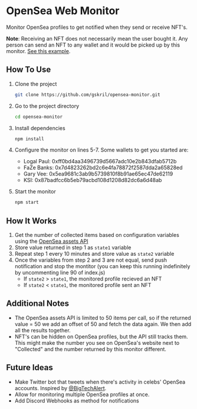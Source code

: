 # OpenSea Web Monitor
Monitor OpenSea profiles to get notified when they send or receive NFT's.  

**Note**: Receiving an NFT does not necessarily mean the user bought it. Any person can send an NFT to any wallet and it would be picked up by this monitor. [See this example](https://twitter.com/gregskril/status/1430585478399631361).
  
## How To Use
1. Clone the project
	```bash
	git clone https://github.com/gskril/opensea-monitor.git
	```

2. Go to the project directory
	```bash
	cd opensea-monitor
	```

3. Install dependencies
	```bash
	npm install
	```

4. Configure the monitor on lines 5-7. Some wallets to get you started are:
	- Logal Paul: 0xff0bd4aa3496739d5667adc10e2b843dfab5712b
	- FaZe Banks: 0x7d4823262bd2c6e4fa78872f2587dda2a65828ed
	- Gary Vee: 0x5ea9681c3ab9b5739810f8b91ae65ec47de62119
	- KSI: 0x87badfcc6b5eb79acbd108d1208d82dc6a6d48ab  
  
5. Start the monitor
	```bash
	npm start
	```
  
## How It Works
1. Get the number of collected items based on configuration variables using the [OpenSea assets API](https://docs.opensea.io/reference/getting-assets)
2. Store value returned in step 1 as `state1` variable
3. Repeat step 1 every 10 minutes and store value as `state2` variable
4. Once the variables from step 2 and 3 are not equal, send push notification and stop the montitor (you can keep this running indefinitely by uncommenting line 90 of index.js)
	- If `state2` > `state1`, the monitored profile recieved an NFT
	- If `state2` < `state1`, the monitored profile sent an NFT

## Additional Notes
- The OpenSea assets API is limited to 50 items per call, so if the returned value = 50 we add an offset of 50 and fetch the data again. We then add all the results together.
- NFT's can be hidden on OpenSea profiles, but the API still tracks them. This might make the number you see on OpenSea's website next to "Collected" and the number returned by this monitor different.

## Future Ideas
- Make Twitter bot that tweets when there's activity in celebs' OpenSea accounts. Inspired by [@BigTechAlert](https://twitter.com/bigtechalert).
- Allow for monitoring multiple OpenSea profiles at once.
- Add Discord Webhooks as method for notifications